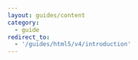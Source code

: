 ```yaml
---
layout: guides/content
category:
  - guide
redirect_to:
  - '/guides/html5/v4/introduction'
---
```

